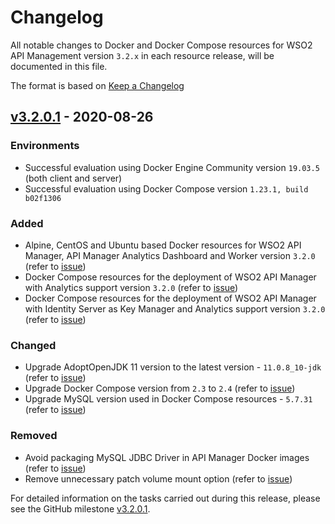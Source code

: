 # Changelog

All notable changes to Docker and Docker Compose resources for WSO2 API Management version `3.2.x` in each resource release, will be documented in this file.

The format is based on [Keep a Changelog](https://keepachangelog.com/en/1.0.0/)

## [v3.2.0.1] - 2020-08-26

### Environments

- Successful evaluation using Docker Engine Community version `19.03.5` (both client and server)
- Successful evaluation using Docker Compose version `1.23.1, build b02f1306`

### Added

- Alpine, CentOS and Ubuntu based Docker resources for WSO2 API Manager, API Manager Analytics Dashboard and Worker version `3.2.0` (refer to [issue](https://github.com/wso2/docker-apim/issues/313))
- Docker Compose resources for the deployment of WSO2 API Manager with Analytics support version `3.2.0` (refer to [issue](https://github.com/wso2/docker-apim/issues/314))
- Docker Compose resources for the deployment of WSO2 API Manager with Identity Server as Key Manager and Analytics support version `3.2.0` (refer to [issue](https://github.com/wso2/docker-apim/issues/314))

### Changed

- Upgrade AdoptOpenJDK 11 version to the latest version - `11.0.8_10-jdk` (refer to [issue](https://github.com/wso2/docker-apim/issues/336))
- Upgrade Docker Compose version from `2.3` to `2.4` (refer to [issue](https://github.com/wso2/docker-apim/issues/323))
- Upgrade MySQL version used in Docker Compose resources - `5.7.31` (refer to [issue](https://github.com/wso2/docker-apim/issues/322))

### Removed

- Avoid packaging MySQL JDBC Driver in API Manager Docker images (refer to [issue](https://github.com/wso2/docker-apim/issues/321))
- Remove unnecessary patch volume mount option (refer to [issue](https://github.com/wso2/docker-apim/issues/317))

For detailed information on the tasks carried out during this release, please see the GitHub milestone
[v3.2.0.1](https://github.com/wso2/docker-apim/milestone/17).

[v3.2.0.1]: https://github.com/wso2/docker-apim/compare/v3.1.0.3...v3.2.0.1
